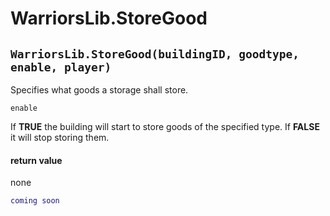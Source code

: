 # WarriorsLib.StoreGood

## `WarriorsLib.StoreGood(buildingID, goodtype, enable, player)`

Specifies what goods a storage shall store.

`enable`

If **TRUE** the building will start to store goods of the specified type. If **FALSE** it will stop storing them.

#### return value

none

```lua
coming soon
```
